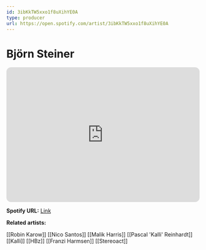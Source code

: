 ```yaml
---
id: 3ibKkTW5xxo1f8uXihYE0A
type: producer
url: https://open.spotify.com/artist/3ibKkTW5xxo1f8uXihYE0A
---
```

# Björn Steiner

<iframe style="border-radius:12px" src="https://open.spotify.com/embed/artist/3ibKkTW5xxo1f8uXihYE0A" width="100%" height="352" frameBorder="0" allowfullscreen="" allow="autoplay; clipboard-write; encrypted-media; fullscreen; picture-in-picture" loading="lazy"></iframe>

**Spotify URL:** [Link](https://open.spotify.com/artist/3ibKkTW5xxo1f8uXihYE0A)

**Related artists:**

[[Robin Karow]]
[[Nico Santos]]
[[Malik Harris]]
[[Pascal 'Kalli' Reinhardt]]
[[Kalli]]
[[HBz]]
[[Franzi Harmsen]]
[[Stereoact]]
